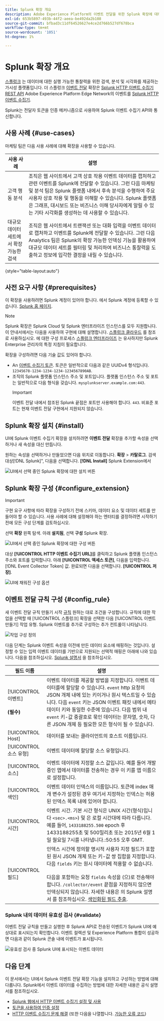 ```yaml
---
title: Splunk 확장 개요
description: Adobe Experience Platform의 이벤트 전달을 위한 Splunk 확장에 대해 알아봅니다.
exl-id: 653b5897-493b-44f2-aeea-be492da2b108
source-git-commit: bfbad3c11df64526627e4ce2d766b527df678bca
workflow-type: tm+mt
source-wordcount: '1051'
ht-degree: 1%

---
```


# Splunk 확장 개요

[스플렁크](https://www.splunk.com) 는 데이터에 대한 실행 가능한 통찰력을 위한 검색, 분석 및 시각화를 제공하는 가시성 플랫폼입니다. 더 스플렁크 [이벤트 전달](../../../ui/event-forwarding/overview.md) 확장은 [Splunk HTTP 이벤트 수집기 REST API](https://docs.splunk.com/Documentation/Splunk/8.2.5/Data/HECRESTendpoints) Adobe Experience Platform Edge Network의 이벤트를 [Splunk HTTP 이벤트 수집기](https://docs.splunk.com/Documentation/Splunk/8.2.5/Data/UsetheHTTPEventCollector).

Splunk는 전달자 토큰을 인증 메커니즘으로 사용하여 Splunk 이벤트 수집기 API와 통신합니다.

## 사용 사례 {#use-cases}

마케팅 팀은 다음 사용 사례에 대해 확장을 사용할 수 있습니다.

| 사용 사례 | 설명 |
| --- | --- |
| 고객 행동 분석 | 조직은 웹 사이트에서 고객 상호 작용 이벤트 데이터를 캡처하고 관련 이벤트를 Splunk에 전달할 수 있습니다. 그런 다음 마케팅 및 분석 팀은 Splunk 플랫폼 내에서 후속 분석을 수행하여 주요 사용자 상호 작용 및 행동을 이해할 수 있습니다. Splunk 플랫폼은 그래프, 대시보드 또는 비즈니스 이해 당사자에게 알릴 수 있는 기타 시각화를 생성하는 데 사용할 수 있습니다. |
| 대규모 데이터 세트에서 확장 가능한 검색 | 조직은 웹 사이트에서 트랜잭션 또는 대화 입력을 이벤트 데이터로 캡처하고 이벤트를 Splunk에 전달할 수 있습니다. 그런 다음 Analytics 팀은 Splunk의 확장 가능한 인덱싱 기능을 활용하여 대규모 데이터 세트를 필터링 및 처리하여 비즈니스 통찰력을 도출하고 정보에 입각한 결정을 내릴 수 있습니다. |

{style="table-layout:auto"}

## 사전 요구 사항 {#prerequisites}

이 확장을 사용하려면 Splunk 계정이 있어야 합니다. 에서 Splunk 계정에 등록할 수 있습니다. [Splunk 홈 페이지](https://www.splunk.com/page/sign_up).

>[!NOTE]
>
> Splunk 확장은 Splunk Cloud 및 Splunk 엔터프라이즈 인스턴스를 모두 지원합니다. 이 안내서에서는 다음을 사용하여 구현에 대해 설명합니다. [스플렁크 클라우드](https://www.splunk.com/en_us/products/splunk-cloud-platform.html) 를 참조로 사용하십시오. 에 대한 구성 프로세스 [스플렁크 엔터프라이즈](https://www.splunk.com/en_us/products/splunk-enterprise.html) 는 유사하지만 Splunk Enterprise 관리자의 특정 지침이 필요합니다.

확장을 구성하려면 다음 기술 값도 있어야 합니다.

* An [이벤트 수집기 토큰](https://docs.splunk.com/Documentation/Splunk/8.2.5/Data/UsetheHTTPEventCollector#Create_an_Event_Collector_token_on_Splunk_Cloud_Platform). 토큰은 일반적으로 다음과 같은 UUIDv4 형식입니다. `12345678-1234-1234-1234-1234567890AB`.
* 조직의 Splunk 플랫폼 인스턴스 주소 및 포트입니다. 플랫폼 인스턴스 주소 및 포트는 일반적으로 다음 형식을 갖습니다. `mysplunkserver.example.com:443`.
   >[!IMPORTANT]
   >
   > 이벤트 전달 내에서 참조된 Splunk 끝점은 포트만 사용해야 합니다. `443`. 비표준 포트는 현재 이벤트 전달 구현에서 지원되지 않습니다.

## Splunk 확장 설치 {#install}

UI에 Splunk 이벤트 수집기 확장을 설치하려면 **이벤트 전달** 확장을 추가할 속성을 선택하거나 새 속성을 대신 만듭니다.

원하는 속성을 선택하거나 만들었으면 다음 위치로 이동합니다. **확장** > **카탈로그**. 검색 대상[!DNL Splunk]&quot;, 다음을 선택합니다. **[!DNL Install]** Splunk Extension에서

![UI에서 선택 중인 Splunk 확장에 대한 설치 버튼](../../../images/extensions/server/splunk/install.png)

## Splunk 확장 구성 {#configure_extension}

>[!IMPORTANT]
>
>구현 요구 사항에 따라 확장을 구성하기 전에 스키마, 데이터 요소 및 데이터 세트를 만들어야 할 수 있습니다. 사용 사례에 대해 설정해야 하는 엔터티를 결정하려면 시작하기 전에 모든 구성 단계를 검토하십시오.

선택 **확장** 왼쪽 탐색. 아래 **설치됨**, 선택 **구성** Splunk 확장.

![UI에서 선택 중인 Splunk 확장에 대한 구성 버튼](../../../images/extensions/server/splunk/configure.png)

대상 **[!UICONTROL HTTP 이벤트 수집기 URL]**&#x200B;를 클릭하고 Splunk 플랫폼 인스턴스 주소와 포트를 입력합니다. 아래 **[!UICONTROL 액세스 토큰]**, 다음을 입력합니다. [!DNL Event Collector Token] 값. 완료되면 다음을 선택합니다. **[!UICONTROL 저장]**.

![UI에 채워진 구성 옵션](../../../images/extensions/server/splunk/input.png)

## 이벤트 전달 규칙 구성 {#config_rule}

새 이벤트 전달 규칙 만들기 시작 [규칙](../../../ui/managing-resources/rules.md) 원하는 대로 조건을 구성합니다. 규칙에 대한 작업을 선택할 때 [!UICONTROL 스플렁크] 확장을 선택한 다음 [!UICONTROL 이벤트 만들기] 작업 유형. Splunk 이벤트를 추가로 구성하는 추가 컨트롤이 나타납니다.

![작업 구성 정의](../../../images/extensions/server/splunk/action-configurations.png)

다음 단계는 Splunk 이벤트 속성을 이전에 만든 데이터 요소에 매핑하는 것입니다. 설정할 수 있는 입력 이벤트 데이터를 기반으로 지원되는 선택적 매핑은 아래에 나와 있습니다. 다음을 참조하십시오. [Splunk 설명서](https://docs.splunk.com/Documentation/Splunk/8.2.5/Data/FormateventsforHTTPEventCollector#Event_metadata) 을 참조하십시오.

| 필드 이름 | 설명 |
| --- | --- |
| [!UICONTROL 이벤트&#x200B;]<br><br>**(필수)** | 이벤트 데이터를 제공할 방법을 지정합니다. 이벤트 데이터를에 할당할 수 있습니다. `event` http 요청의 JSON 개체 내에 있는 키이거나 원시 텍스트일 수 있습니다. 다음 `event` 키는 JSON 이벤트 패킷 내에서 메타데이터 키와 동일한 수준에 있습니다. 다음 범위 내 `event` 키-값 중괄호로 묶인 데이터는 문자열, 숫자, 다른 JSON 개체 등 필요한 모든 형식이 될 수 있습니다. |
| [!UICONTROL Host] | 데이터를 보내는 클라이언트의 호스트 이름입니다. |
| [!UICONTROL 소스 유형] | 이벤트 데이터에 할당할 소스 유형입니다. |
| [!UICONTROL 소스] | 이벤트 데이터에 지정할 소스 값입니다. 예를 들어 개발 중인 앱에서 데이터를 전송하는 경우 이 키를 앱 이름으로 설정합니다. |
| [!UICONTROL 색인] | 이벤트 데이터 인덱스의 이름입니다. 토큰에 index 매개 변수가 설정된 경우 여기서 지정하는 인덱스는 허용된 인덱스 목록 내에 있어야 합니다. |
| [!UICONTROL 시간] | 이벤트 시간. 기본 시간 형식은 UNIX 시간(형식)입니다 `<sec>.<ms>`) 및 은 로컬 시간대에 따라 다릅니다. 예를 들어, `1433188255.500` epoch 후 1433188255초 및 500밀리초 또는 2015년 6월 1일 월요일 7시를 나타냅니다.:50:55 오후 GMT. |
| [!UICONTROL 필드] | 인덱스 시간에 정의할 명시적 사용자 지정 필드가 포함된 원시 JSON 개체 또는 키-값 쌍 집합을 지정합니다.  다음 `fields` 키는 원시 데이터에 적용할 수 없습니다.<br><br>다음을 포함하는 요청 `fields` 속성을 (으)로 전송해야 합니다. `/collector/event` 끝점을 지정하지 않으면 인덱싱되지 않습니다. 자세한 내용은 의 Splunk 설명서 를 참조하십시오. [색인화된 필드 추출](https://docs.splunk.com/Documentation/Splunk/8.2.5/Data/IFXandHEC). |

### Splunk 내의 데이터 유효성 검사 {#validate}

이벤트 전달 규칙을 만들고 실행한 후 Splunk API로 전송된 이벤트가 Splunk UI에 예상대로 표시되는지 확인합니다. 이벤트 컬렉션 및 Experience Platform 통합이 성공하면 다음과 같이 Splunk 콘솔 내에 이벤트가 표시됩니다.

![유효성 검사 중 Splunk UI에 표시되는 이벤트 데이터](../../../images/extensions/server/splunk/splunk-data.png)

## 다음 단계

이 문서에서는 UI에서 Splunk 이벤트 전달 확장 기능을 설치하고 구성하는 방법에 대해 다룹니다. Splunk에서 이벤트 데이터를 수집하는 방법에 대한 자세한 내용은 공식 설명서를 참조하십시오.

* [Splunk 웹에서 HTTP 이벤트 수집기 설정 및 사용 ](https://docs.splunk.com/Documentation/Splunk/8.2.5/Data/UsetheHTTPEventCollector)
* [토큰을 사용하여 인증 설정](https://docs.splunk.com/Documentation/Splunk/8.2.5/Security/Setupauthenticationwithtokens#Prerequisites_for_activating_tokens)
* [HTTP 이벤트 수집기 문제 해결](https://docs.splunk.com/Documentation/Splunk/8.2.5/Data/TroubleshootHTTPEventCollector) (또한 다음을 나열합니다. [가능한 오류 코드](https://docs.splunk.com/Documentation/Splunk/8.2.5/Data/TroubleshootHTTPEventCollector#Possible_error_codes))
